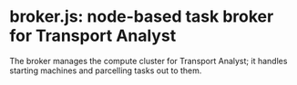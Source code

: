 # broker.js: node-based task broker for Transport Analyst

The broker manages the compute cluster for Transport Analyst; it handles starting machines and parcelling tasks out to them.